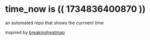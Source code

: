 # time_now is (( 1734836400870 ))

an automated repo that shows the currnent time

inspired by [breakingheatmap](https://github.com/breakingheatmap/breakingheatmap)